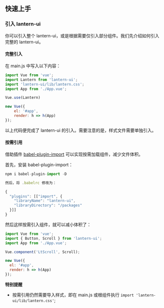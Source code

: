 ## 快速上手

### 引入 lantern-ui

你可以引入整个 lantern-ui，或是根据需要仅引入部分组件。我们先介绍如何引入完整的 lantern-ui。

#### 完整引入

在 main.js 中写入以下内容：

```js
import Vue from 'vue';
import Lantern from 'lantern-ui';
import 'lantern-ui/lib/lantern.css';
import App from './App.vue';

Vue.use(Lantern)

new Vue({
    el: '#app',
    render: h => h(App)
});

```

以上代码便完成了 lantern-ui 的引入。需要注意的是，样式文件需要单独引入。

#### 按需引用

借助插件 [babel-plugin-import](https://github.com/ant-design/babel-plugin-import) 可以实现按需加载组件，减少文件体积。

首先，安装 babel-plugin-import：

```js
npm i babel-plugin-import -D

然后，将 .babelrc 修改为：

{
  "plugins": [["import", {
    "libraryName": "lantern-ui",
    "libraryDirectory": "/packages"
  }]]
}
```

然后这样按需引入组件，就可以减小体积了：

```js
import Vue from 'vue';
import { Button, Scroll } from 'lantern-ui';
import App from './App.vue';

Vue.component('LtScroll', Scroll);

new Vue({
  el: '#app',
  render: h => h(App)
});
```

**特别提醒**
 - 按需引用仍然需要导入样式，即在 main.js 或根组件执行 `import 'lantern-ui/lib/lantern.css'`;
